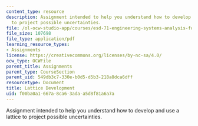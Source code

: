```yaml
---
content_type: resource
description: Assignment intended to help you understand how to develop and use a lattice
  to project possible uncertainties.
file: /ol-ocw-studio-app/courses/esd-71-engineering-systems-analysis-for-design-fall-2008/f00ba0a1667a8ca63adaa5d8f81a6a7a_lattice_develop.pdf
file_size: 107698
file_type: application/pdf
learning_resource_types:
- Assignments
license: https://creativecommons.org/licenses/by-nc-sa/4.0/
ocw_type: OCWFile
parent_title: Assignments
parent_type: CourseSection
parent_uid: 549db3c7-330e-b0d5-d5b3-218a8dca6dff
resourcetype: Document
title: Lattice Development
uid: f00ba0a1-667a-8ca6-3ada-a5d8f81a6a7a
---
```

Assignment intended to help you understand how to develop and use a lattice to project possible uncertainties.